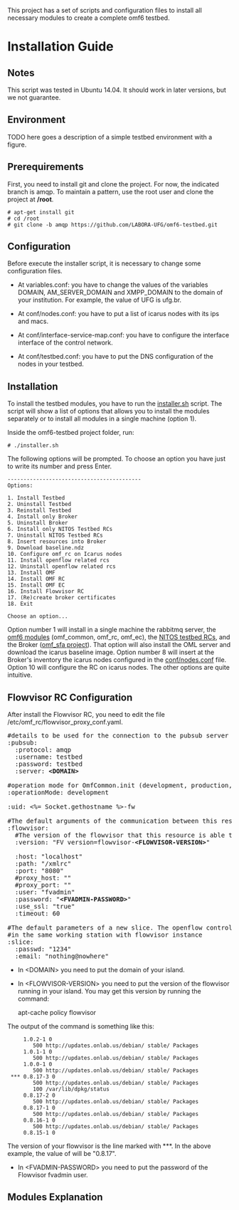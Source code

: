This project has a set of scripts and configuration files to install all necessary modules to create a complete omf6 testbed.

Installation Guide
==================

Notes
-----
This script was tested in Ubuntu 14.04. It should work in later versions, but we not guarantee.

Environment
-----------

TODO here goes a description of a simple testbed environment with a figure.

Prerequirements
---------------
First, you need to install git and clone the project. For now, the indicated branch is amqp. To maintain a pattern, use the root user and clone the project at **/root**.

    # apt-get install git
    # cd /root
    # git clone -b amqp https://github.com/LABORA-UFG/omf6-testbed.git

Configuration
-------------
Before execute the installer script, it is necessary to change some configuration files.

* At variables.conf: you have to change the values of the variables DOMAIN, AM_SERVER_DOMAIN and XMPP_DOMAIN to the domain of your institution. For example, the value of UFG is ufg.br.

* At conf/nodes.conf: you have to put a list of icarus nodes with its ips and macs.

* At conf/interface-service-map.conf: you have to configure the interface interface of the control network.

* At conf/testbed.conf: you have to put the DNS configuration of the nodes in your testbed.


Installation
------------
To install the testbed modules, you have to run the [installer.sh](installer.sh) script. The script will show a list of options that allows you to install the modules separately or to install all modules in a single machine (option 1).

Inside the omf6-testbed project folder, run:

    # ./installer.sh

The following options will be prompted. To choose an option you have just to write its number and press Enter.

    ------------------------------------------
    Options:
    
    1. Install Testbed
    2. Uninstall Testbed
    3. Reinstall Testbed
    4. Install only Broker
    5. Uninstall Broker
    6. Install only NITOS Testbed RCs
    7. Uninstall NITOS Testbed RCs
    8. Insert resources into Broker
    9. Download baseline.ndz
    10. Configure omf_rc on Icarus nodes
    11. Install openflow related rcs
    12. Uninstall openflow related rcs
    13. Install OMF
    14. Install OMF RC
    15. Install OMF EC
    16. Install Flowvisor RC
    17. (Re)create broker certificates
    18. Exit
    
    Choose an option...
    
Option number 1 will install in a single machine the rabbitmq server, the [omf6 modules](https://github.com/LABORA-UFG/omf) (omf_common, omf_rc, omf_ec), the [NITOS testbed RCs](https://github.com/LABORA-UFG/nitos_testbed_rc), and the Broker ([omf_sfa project](https://github.com/LABORA-UFG/omf_sfa)). That option will also install the OML server and download the icarus baseline image.
Option number 8 will insert at the Broker's inventory the icarus nodes configured in the [conf/nodes.conf](conf/nodes.conf) file. Option 10 will configure the RC on icarus nodes. The other options are quite intuitive.

Flowvisor RC Configuration
-------------------

After install the Flowvisor RC, you need to edit the file /etc/omf_rc/flowvisor_proxy_conf.yaml. 

<pre>
#details to be used for the connection to the pubsub server
:pubsub:
  :protocol: amqp
  :username: testbed
  :password: testbed
  :server: <b>&lt;DOMAIN&gt;</b>

#operation mode for OmfCommon.init (development, production, etc)
:operationMode: development

:uid: <%= Socket.gethostname %>-fw

#The default arguments of the communication between this resource and the flowvisor instance
:flowvisor:
  #The version of the flowvisor that this resource is able to control
  :version: "FV version=flowvisor-<b>&lt;FLOWVISOR-VERSION&gt;</b>"

  :host: "localhost"
  :path: "/xmlrc"
  :port: "8080"
  #proxy_host: ""
  #proxy_port: ""
  :user: "fvadmin"
  :password: "<b>&lt;FVADMIN-PASSWORD&gt;</b>"
  :use_ssl: "true"
  :timeout: 60

#The default parameters of a new slice. The openflow controller is assumed to be
#in the same working station with flowvisor instance
:slice:
  :passwd: "1234"
  :email: "nothing@nowhere"
</pre>

* In \<DOMAIN\> you need to put the domain of your island.
* In \<FLOWVISOR-VERSION\> you need to put the version of the flowvisor running in your island. You may get this version by running the command:
  
  
    apt-cache policy flowvisor

The output of the command is something like this:

         1.0.2-1 0
            500 http://updates.onlab.us/debian/ stable/ Packages
         1.0.1-1 0
            500 http://updates.onlab.us/debian/ stable/ Packages
         1.0.0-1 0
            500 http://updates.onlab.us/debian/ stable/ Packages
     *** 0.8.17-3 0
            500 http://updates.onlab.us/debian/ stable/ Packages
            100 /var/lib/dpkg/status
         0.8.17-2 0
            500 http://updates.onlab.us/debian/ stable/ Packages
         0.8.17-1 0
            500 http://updates.onlab.us/debian/ stable/ Packages
         0.8.16-1 0
            500 http://updates.onlab.us/debian/ stable/ Packages
         0.8.15-1 0

The version of your flowvisor is the line marked with ***. In the above example, the value of <FLOWVISOR-VERSION> will be "0.8.17". 

* In \<FVADMIN-PASSWORD\> you need to put the password of the Flowvisor fvadmin user.

Modules Explanation
-------------------
